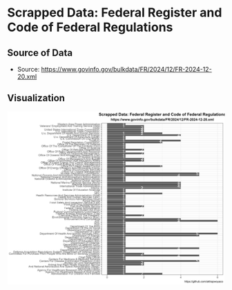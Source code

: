 # Scrapped Data: Federal Register and Code of Federal Regulations

## Source of Data

-   Source: <https://www.govinfo.gov/bulkdata/FR/2024/12/FR-2024-12-20.xml>

## Visualization

![Top Agencies](top_agencies_plot.png)
